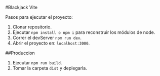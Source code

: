 #Blackjack Vite

Pasos para ejecutar el proyecto:

1. Clonar repositorio.
2. Ejecutar ```npm install o npm i``` para reconstruir los módulos de node.
3. Correr el devServer ```npm run dev```.
4. Abrir el proyecto en: ```localhost:3000```.

##Produccion
1. Ejecutar ```npm run build```.
2. Tomar la carpeta ```dist``` y deplegarla.